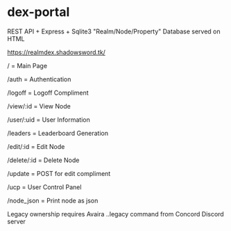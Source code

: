 # dex-portal
REST API + Express + Sqlite3 "Realm/Node/Property" Database served on HTML

https://realmdex.shadowsword.tk/

/ = Main Page

/auth = Authentication

/logoff = Logoff Compliment

/view/:id = View Node

/user/:uid = User Information

/leaders = Leaderboard Generation

/edit/:id = Edit Node

/delete/:id = Delete Node

/update = POST for edit compliment

/ucp = User Control Panel

/node_json = Print node as json

Legacy ownership requires Avaira ..legacy command from Concord Discord server
